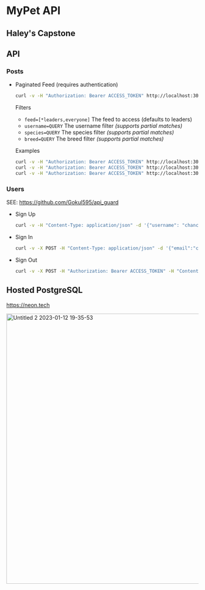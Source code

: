 # MyPet API

## Haley's Capstone

## API

### Posts

- Paginated Feed (requires authentication)

    ```sh
    curl -v -H "Authorization: Bearer ACCESS_TOKEN" http://localhost:3000/posts
    ```

  Filters

  - `feed=[*leaders,everyone]` The feed to access (defaults to leaders)
  - `username=QUERY` The username filter _(supports partial matches)_
  - `species=QUERY` The species filter _(supports partial matches)_
  - `breed=QUERY` The breed filter _(supports partial matches)_

  Examples

    ```sh
    curl -v -H "Authorization: Bearer ACCESS_TOKEN" http://localhost:3000/posts?feed=everyone
    curl -v -H "Authorization: Bearer ACCESS_TOKEN" http://localhost:3000/posts?species=dog
    curl -v -H "Authorization: Bearer ACCESS_TOKEN" http://localhost:3000/posts?species=dog&breed=retriever
    ```

### Users

SEE: https://github.com/Gokul595/api_guard

- Sign Up

    ```sh
    curl -v -H "Content-Type: application/json" -d '{"username": "chance", "email":"chance@example.com","password":"password","password_confirmation":"password"}' http://localhost:3000/users/sign_up
    ```

- Sign In

    ```sh
    curl -v -X POST -H "Content-Type: application/json" -d '{"email":"chance@example.com","password":"password"}' http://localhost:3000/users/sign_in
    ```

- Sign Out

    ```sh
    curl -v -X POST -H "Authorization: Bearer ACCESS_TOKEN" -H "Content-Type: application/json" -d '{"email":"chance@example.com","password":"password"}' http://localhost:3000/users/sign_in
    ```

## Hosted PostgreSQL

https://neon.tech

<img width="707" alt="Untitled 2 2023-01-12 19-35-53" src="https://user-images.githubusercontent.com/32920/212224148-76450dc7-d1b8-4bca-9342-0e41c4809f5e.png">
